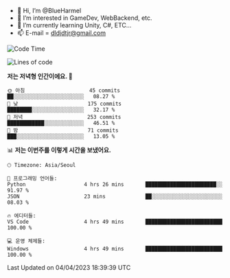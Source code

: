 - 👋 Hi, I’m @BlueHarmel
- 👀 I’m interested in GameDev, WebBackend, etc.
- 🌱 I’m currently learning Unity, C#, ETC...
- 📫 E-mail = dldjdtjr@gmail.com
  <!--START_SECTION:waka-->
![Code Time](http://img.shields.io/badge/Code%20Time-197%20hrs%205%20mins-blue)

![Lines of code](https://img.shields.io/badge/%EC%A0%80%EB%8A%94%20%EC%97%AC%ED%83%9C%EA%B9%8C%EC%A7%80%20-38.2%20million%20%EC%A4%84%EC%9D%98%20%EC%BD%94%EB%93%9C%EB%A5%BC%20%EC%9E%91%EC%84%B1%ED%96%88%EC%96%B4%EC%9A%94.-blue)

**저는 저녁형 인간이에요. 🦉** 

```text
🌞 아침                     45 commits          ██░░░░░░░░░░░░░░░░░░░░░░░   08.27 % 
🌆 낮　                     175 commits         ████████░░░░░░░░░░░░░░░░░   32.17 % 
🌃 저녁                     253 commits         ████████████░░░░░░░░░░░░░   46.51 % 
🌙 밤　                     71 commits          ███░░░░░░░░░░░░░░░░░░░░░░   13.05 % 
```


📊 **저는 이번주를 이렇게 시간을 보냈어요.** 

```text
🕑︎ Timezone: Asia/Seoul

💬 프로그래밍 언어들: 
Python                   4 hrs 26 mins       ███████████████████████░░   91.97 % 
JSON                     23 mins             ██░░░░░░░░░░░░░░░░░░░░░░░   08.03 % 

🔥 에디터들: 
VS Code                  4 hrs 49 mins       █████████████████████████   100.00 % 

💻 운영 체제들: 
Windows                  4 hrs 49 mins       █████████████████████████   100.00 % 
```


 Last Updated on 04/04/2023 18:39:39 UTC
<!--END_SECTION:waka-->
<!---
BlueHarmel/BlueHarmel is a ✨ special ✨ repository because its `README.md` (this file) appears on your GitHub profile.
You can click the Preview link to take a look at your changes.
--->

